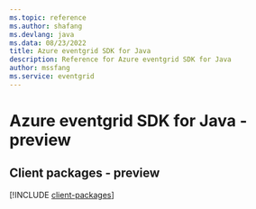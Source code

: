 ```yaml
---
ms.topic: reference
ms.author: shafang
ms.devlang: java
ms.data: 08/23/2022
title: Azure eventgrid SDK for Java
description: Reference for Azure eventgrid SDK for Java
author: mssfang
ms.service: eventgrid
---
```

# Azure eventgrid SDK for Java - preview

## Client packages - preview
[!INCLUDE [client-packages](eventgrid-client-index.md)]